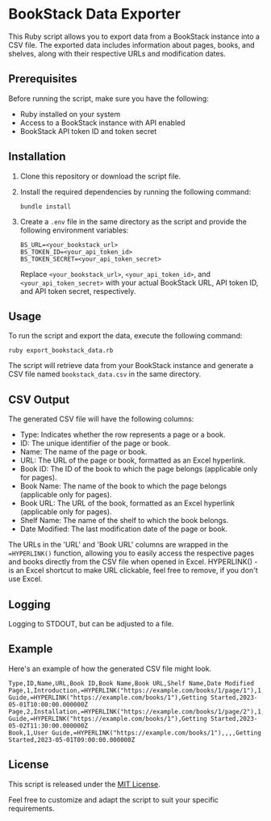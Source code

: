 # BookStack Data Exporter

This Ruby script allows you to export data from a BookStack instance into a CSV file. The exported data includes information about pages, books, and shelves, along with their respective URLs and modification dates.

## Prerequisites

Before running the script, make sure you have the following:

- Ruby installed on your system
- Access to a BookStack instance with API enabled
- BookStack API token ID and token secret

## Installation

1. Clone this repository or download the script file.
2. Install the required dependencies by running the following command:

   ```
   bundle install
   ```

3. Create a `.env` file in the same directory as the script and provide the following environment variables:

   ```
   BS_URL=<your_bookstack_url>
   BS_TOKEN_ID=<your_api_token_id>
   BS_TOKEN_SECRET=<your_api_token_secret>
   ```

   Replace `<your_bookstack_url>`, `<your_api_token_id>`, and `<your_api_token_secret>` with your actual BookStack URL, API token ID, and API token secret, respectively.

## Usage

To run the script and export the data, execute the following command:

```
ruby export_bookstack_data.rb
```

The script will retrieve data from your BookStack instance and generate a CSV file named `bookstack_data.csv` in the same directory.

## CSV Output

The generated CSV file will have the following columns:

- Type: Indicates whether the row represents a page or a book.
- ID: The unique identifier of the page or book.
- Name: The name of the page or book.
- URL: The URL of the page or book, formatted as an Excel hyperlink.
- Book ID: The ID of the book to which the page belongs (applicable only for pages).
- Book Name: The name of the book to which the page belongs (applicable only for pages).
- Book URL: The URL of the book, formatted as an Excel hyperlink (applicable only for pages).
- Shelf Name: The name of the shelf to which the book belongs.
- Date Modified: The last modification date of the page or book.

The URLs in the 'URL' and 'Book URL' columns are wrapped in the `=HYPERLINK()` function, allowing you to easily access the respective pages and books directly from the CSV file when opened in Excel.
HYPERLINK() - is an Excel shortcut to make URL clickable, feel free to remove, if you don't use Excel.

## Logging

Logging to STDOUT, but can be adjusted to a file.

## Example

Here's an example of how the generated CSV file might look.

```
Type,ID,Name,URL,Book ID,Book Name,Book URL,Shelf Name,Date Modified
Page,1,Introduction,=HYPERLINK("https://example.com/books/1/page/1"),1,User Guide,=HYPERLINK("https://example.com/books/1"),Getting Started,2023-05-01T10:00:00.000000Z
Page,2,Installation,=HYPERLINK("https://example.com/books/1/page/2"),1,User Guide,=HYPERLINK("https://example.com/books/1"),Getting Started,2023-05-02T11:30:00.000000Z
Book,1,User Guide,=HYPERLINK("https://example.com/books/1"),,,,Getting Started,2023-05-01T09:00:00.000000Z
```

## License

This script is released under the [MIT License](LICENSE).

Feel free to customize and adapt the script to suit your specific requirements.
